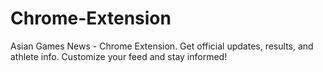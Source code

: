 # Chrome-Extension
Asian Games News - Chrome Extension. Get official updates, results, and athlete info.  Customize your feed and stay informed!

